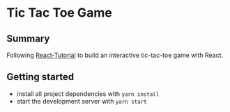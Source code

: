 # Tic Tac Toe Game

## Summary

Following [React-Tutorial](https://reactjs.org/tutorial/tutorial.html) to build an interactive tic-tac-toe game with React.

## Getting started

- install all project dependencies with `yarn install`
- start the development server with `yarn start`

